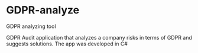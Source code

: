 # GDPR-analyze
GDPR analyzing tool

GDPR Audit application that analyzes a company risks in terms of GDPR and suggests solutions. The app was developed in C#
